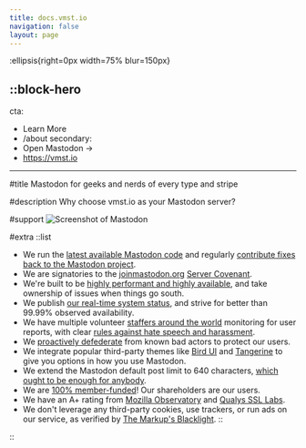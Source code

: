 ```yaml
---
title: docs.vmst.io
navigation: false
layout: page
---
```


:ellipsis{right=0px width=75% blur=150px}

::block-hero
---
cta:
  - Learn More
  - /about
secondary:
  - Open Mastodon →
  - https://vmst.io
---

#title
Mastodon for geeks and nerds of every type and stripe

#description
Why choose vmst.io as your Mastodon server?

#support
![Screenshot of Mastodon](/mastodon-screenshot.png)

#extra
  ::list
  - We run the [latest available Mastodon code](/infrastructure/source) and regularly [contribute fixes back to the Mastodon project](https://github.com/mastodon/mastodon/pulls?q=is%3Apr+author%3Avmstan+is%3Amerged).
  - We are signatories to the [joinmastodon.org](https://joinmastodon.org/servers) [Server Covenant](https://joinmastodon.org/covenant).
  - We're built to be [highly performant and highly available](/infrastructure), and take ownership of issues when things go south.
  - We publish [our real-time system status](https://status.vmst.io), and strive for better than 99.99% observed availability.
  - We have multiple volunteer [staffers around the world](/about/staff) monitoring for user reports, with clear [rules against hate speech and harassment](/rules).
  - We [proactively defederate](/rules/defederation) from known bad actors to protect our users.
  - We integrate popular third-party themes like [Bird UI](/about/bird) and [Tangerine](/about/tangerine) to give you options in how you use Mastodon.
  - We extend the Mastodon default post limit to 640 characters, [which ought to be enough for anybody](https://www.computerworld.com/article/1563853/the-640k-quote-won-t-go-away-but-did-gates-really-say-it.html).
  - We are [100% member-funded](/funding)! Our shareholders are our users.
  - We have an A+ rating from [Mozilla Observatory](https://observatory.mozilla.org/analyze/vmst.io) and [Qualys SSL Labs](https://www.ssllabs.com/ssltest/analyze.html?d=vmst.io&latest).
  - We don't leverage any third-party cookies, use trackers, or run ads on our service, as verified by [The Markup's Blacklight](https://themarkup.org/blacklight?url=vmst.io).
  ::

::
